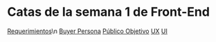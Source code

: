 # Catas de la semana 1 de Front-End
[Requerimientos](https://github.com/zainosorio/LaunchX-FrontEnd-Semana1/blob/main/Abogabot%20-%20Requerimientos.pdf)\n
[Buyer Persona](https://github.com/zainosorio/LaunchX-FrontEnd-Semana1/blob/main/Abogabot%20-%20Buyer%20Persona.pdf)
[Público Objetivo](https://github.com/zainosorio/LaunchX-FrontEnd-Semana1/blob/main/Abogabot%20-%20Requerimientos.pdf)
[UX](https://github.com/zainosorio/LaunchX-FrontEnd-Semana1/blob/main/Abogabot%20-%20Requerimientos.pdf)
[UI](https://github.com/zainosorio/LaunchX-FrontEnd-Semana1/blob/main/Abogabot%20-%20Requerimientos.pdf)
